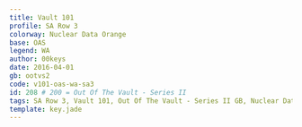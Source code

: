 ```yaml
---
title: Vault 101
profile: SA Row 3
colorway: Nuclear Data Orange
base: OAS
legend: WA
author: 00keys
date: 2016-04-01
gb: ootvs2
code: v101-oas-wa-sa3
id: 208 # 200 = Out Of The Vault - Series II
tags: SA Row 3, Vault 101, Out Of The Vault - Series II GB, Nuclear Data Orange 
template: key.jade
---
```




